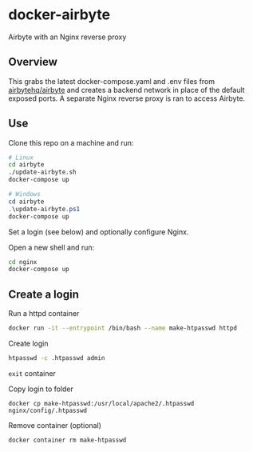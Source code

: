 # docker-airbyte

Airbyte with an Nginx reverse proxy

## Overview
This grabs the latest docker-compose.yaml and .env files from [airbytehq/airbyte](https://github.com/airbytehq/airbyte) and creates a backend network in place of the default exposed ports. A separate Nginx reverse proxy is ran to access Airbyte.
## Use

Clone this repo on a machine and run:
```sh
# Linux
cd airbyte
./update-airbyte.sh
docker-compose up
```
```ps1
# Windows
cd airbyte
.\update-airbyte.ps1
docker-compose up
```

Set a login (see below) and optionally configure Nginx.

Open a new shell and run:
```sh
cd nginx
docker-compose up
```

## Create a login

Run a httpd container
``` sh
docker run -it --entrypoint /bin/bash --name make-htpasswd httpd
```

Create login

``` sh
htpasswd -c .htpasswd admin
```

`exit` container

Copy login to  folder
```
docker cp make-htpasswd:/usr/local/apache2/.htpasswd nginx/config/.htpasswd
```

Remove container (optional)
```sh
docker container rm make-htpasswd
```
